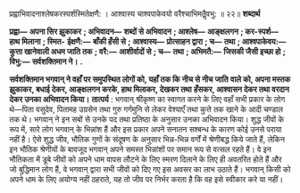  

प्रह्वाभिवादनाश्लेषकरस्पर्शस्मितेक्षणै: । आश्वास्य चाश्वपाकेवयो वरैश्चाभिमतैॢवभु: ॥ २२॥ **शब्दार्थ** 

**प्रह्वा—** **अपना सिर झुकाकर** **; अभिवादन—** **शब्दों से अभिवादन** **; आश्लेष—** **आङ्क्षलगन** **; कर-स्पर्श—** **हाथ मिलाना** **; स्मित-** **ईक्षणै:—** **बाँकी हँसी से** **; आश्वास्य—** **प्रोत्साहन द्वारा** **; च—** **तथा** **; आश्वपाकेवय:—** **कुत्ता खानेवाली अधम जाति तक** **; वरै:—** **आशीर्वादों से** **; च—** **तथा** **; अभिमतै:—** **जिसकी जैसी इच्छा हो** **; विभु:—** **सर्वशक्तिमान ने।** **.** 

**सर्वशक्तिमान भगवान् ने वहाँ पर समुपस्थित लोगों को, यहाँ तक कि नीच से नीच जाति** **वाले को, अपना मस्तक झुकाकर, बधाई देकर, आङ्क्षलगन करके, हाथ मिलाकर, देखकर तथा** **हँसकर, आश्वासन देकर तथा वरदान देकर उनका अभिवादन किया।** **तात्पर्य** : भगवान् श्रीकृष्ण का स्वागत करने के लिए वहाँ सभी प्रकार के लोग थे—पिता वसुदेव, पितामह उग्रसेन तथा गुरु गर्गमुनि से लेकर वेश्याएँ तथा कुत्ते तक खाने के आदी चण्डाल तक थे। भगवान् ने इन सबों से उनके पद तथा प्रतिष्ठा के अनुसार उनका अभिवादन किया। शुद्ध जीवों के रूप में, सारे लोग भगवान् के भिन्नांश हैं और इस प्रकार अपने सनातन सश्बन्ध के कारण कोई उनसे पराया नहीं है। ऐसे शुद्ध जीव, भौतिक गुणों के संदूषण के अनुसार भिन्न-भिन्न वर्गों में श्रेणीबद्ध किये जाते हैं, लेकिन इन भौतिक श्रेणीयों के बावजूद भगवान् अपने समस्त भिन्नांशों पर समान रूप से वत्सल रहते हैं। वे इन भौतिकता में डूबे जीवों को अपने धाम वापस लौटने के लिए स्मरण दिलाने के लिए ही अवतरित होते हैं और जो बुद्धिमान लोग हैं, वे भगवान् द्वारा सभी जीवों को दिए गए इस अवसर का लाभ उठाते हैं। भगवान् किसी को अपने धाम के लिए अयोग्य नहीं ठहराते, यह तो जीव पर निर्भर करता है कि वह इसे स्वीकार करे या नहीं। 